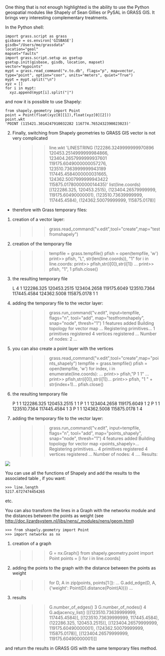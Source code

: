 One thing that is not enough highlighted is the ability to use  the Python geospatial modules like Shapely of Sean Gillies or PySAL in GRASS GIS. It brings very interesting complementary treatments.

In the Python shell:   

    import grass.script as grass
    gisbase = os.environ['GISBASE']
    gisdb="/Users/me/grassdata"
    location="geol"
    mapset="faults"
    import grass.script.setup as gsetup
    gsetup.init(gisbase, gisdb, location, mapset)
    vector="mypoints"
    mypt = grass.read_command("v.to.db", flags="p", map=vector, type="point", option="coor", units="meters", quiet="True")
    mypt = mypt.split("\n")
    xyz = []
    for i in mypt:
      xyz.append(mypt[i].split("|")



and now it is possible to use Shapely:

    from shapely.geometry import Point
    point = Point(float(xyz[0][1]),float(xyz[0][2]))
    point.wkt
    'POINT (115421.3014247910032282 116774.7652432390023023)' 


2) Finally, switching from Shapely geometries to GRASS GIS vector is not very complicated


    >>>  line.wkt
    'LINESTRING (122286.3249999999970896 120453.2514999999984866, 123404.2657999999937601 119175.6049000000057276, 123510.7363999999943189 117445.4584000000031665, 124362.5007999999943422 115875.0178000000014435)'
    >>> list(line.coords)
    [(122286.325, 120453.2515), (123404.26579999999, 119175.60490000001), (123510.73639999999, 117445.4584), (124362.50079999999, 115875.0178)]



- therefore with Grass temporary files:

1) creation of a vector layer:    

    >>> grass.read_command("v.edit",tool="create",map="testfromshapely")
    >
2) creation of the temporary file  

    >>> tempfile = grass.tempfile()
    >>> pfish = open(tempfile, 'w')
    >>> print>> pfish, "L", str(len(line.coords)), "1"
    >>> for i in line.coords:
          print>> pfish,str(i[0]),str(i[1])
          ...
    >>> print>> pfish, "1", 1
    >>> pfish.close()

3) the resulting temporary file 

    L 4 1
    122286.325 120453.2515
    123404.2658 119175.6049
    123510.7364 117445.4584
    124362.5008 115875.0178
    1 1

4) adding the temporary file to the vector layer:

    >>> grass.run_command("v.edit", input=tempfile, flags="n", tool="add", map="testfromshapely", snap="node", thresh="1")
    1 features added
    Building topology for vector map <testfromshapely>...
    Registering primitives...
    1 primitives registered
    4 vertices registered
    ...
    Number of nodes: 2
    ...

5) you can also create a point layer with the vertices

    >>> grass.read_command("v.edit",tool="create",map="points_shapely")
    >>> tempfile = grass.tempfile()
    >>> pfish = open(tempfile, 'w')
    >>> for index, i in enumerate(line.coords):
    ...      print>> pfish,"P 1 1"
    ...      print>> pfish,str(i[0]),str(i[1])...      print>> pfish, "1 " + str(index+1)...
    >>> pfish.close()

6) the resulting temporary file

    P 1 1
    122286.325 120453.2515
    1 1
    P 1 1
    123404.2658 119175.6049
    1 2
    P 1 1
    123510.7364 117445.4584
    1 3
    P 1 1
    124362.5008 115875.0178
    1 4

7) adding the temporary file to the vector layer:

    >>> grass.run_command("v.edit", input=tempfile, flags="n", tool="add", map="points_shapely", snap="node", thresh="1")
    4 features added
    Building topology for vector map <points_shapely>...
    Registering primitives...
    4 primitives registered
    4 vertices registered
    ...
    Number of nodes: 4
    .... 
Results:

![](http://osgeo-org.1560.x6.nabble.com/file/n4985178/resultshapely_grass.jpg)

You can use all the functions of Shapely and add the results to the associated table , if you want:

    >>> line.length
    5217.6727474454265
etc.

You can also transform the lines in a Graph with the networkx module and the distances between the points as weight (see http://doc.lizardsystem.nl/libs/nens/_modules/nens/geom.html)

    >>> from shapely.geometry import Point
    >>> import networkx as nx
1) creation of a graph  

    >>> G = nx.Graph()
    >>> from shapely.geometry.point import Point
    >>> points = [i for i in line.coords]
2) adding the points to the graph with the distance between the points as weight

    >>> for D, A in zip(points, points[1:]):
    ...       G.add_edge(D, A, {'weight': Point(D).distance(Point(A))})
...
3) results

    >>> G.number_of_edges()
    3
    >>> G.number_of_nodes()
    4
    >>> G.adjacency_list()
    [[(123510.73639999999, 117445.4584)], [(123510.73639999999, 117445.4584), (122286.325, 120453.2515)], [(123404.26579999999, 119175.60490000001), (124362.50079999999, 115875.0178)], [(123404.26579999999, 119175.60490000001)]]

and return the results in GRASS GIS with the same temporary files method.

